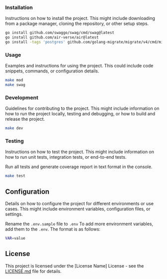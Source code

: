 ### Installation

Instructions on how to install the project. This might include downloading from a package manager, cloning the repository, or other setup steps.

```bash
go install github.com/swaggo/swag/cmd/swag@latest
go install github.com/air-verse/air@latest
go install -tags 'postgres' github.com/golang-migrate/migrate/v4/cmd/migrate@latest
```

### Usage

Examples and instructions for using the project. This could include code snippets, commands, or configuration details.

```bash
make mod
make swag
```

### Development

Guidelines for contributing to the project. This might include information on how to run the project locally, testing and debugging, or how to build and release the project.

```bash
make dev
```

### Testing

Instructions on how to test the project. This might include information on how to run unit tests, integration tests, or end-to-end tests.

Run all tests and generate coverage report in text format in the console.

```bash
make test
```

## Configuration

Details on how to configure the project for different environments or use cases. This might include environment variables, configuration files, or settings.

Rename the `.env.sample` file to `.env`
To add more environment variables, add them to the `.env`. The format is as follows:

```bash
VAR=value
```

## License

This project is licensed under the [License Name] License - see the [LICENSE.md](LICENSE.md) file for details.
